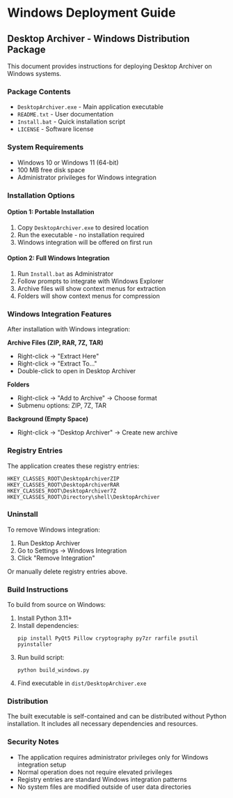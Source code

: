 # Windows Deployment Guide

## Desktop Archiver - Windows Distribution Package

This document provides instructions for deploying Desktop Archiver on Windows systems.

### Package Contents

- `DesktopArchiver.exe` - Main application executable
- `README.txt` - User documentation
- `Install.bat` - Quick installation script
- `LICENSE` - Software license

### System Requirements

- Windows 10 or Windows 11 (64-bit)
- 100 MB free disk space
- Administrator privileges for Windows integration

### Installation Options

#### Option 1: Portable Installation
1. Copy `DesktopArchiver.exe` to desired location
2. Run the executable - no installation required
3. Windows integration will be offered on first run

#### Option 2: Full Windows Integration
1. Run `Install.bat` as Administrator
2. Follow prompts to integrate with Windows Explorer
3. Archive files will show context menus for extraction
4. Folders will show context menus for compression

### Windows Integration Features

After installation with Windows integration:

**Archive Files (ZIP, RAR, 7Z, TAR)**
- Right-click → "Extract Here"
- Right-click → "Extract To..."
- Double-click to open in Desktop Archiver

**Folders**
- Right-click → "Add to Archive" → Choose format
- Submenu options: ZIP, 7Z, TAR

**Background (Empty Space)**
- Right-click → "Desktop Archiver" → Create new archive

### Registry Entries

The application creates these registry entries:
```
HKEY_CLASSES_ROOT\DesktopArchiverZIP
HKEY_CLASSES_ROOT\DesktopArchiverRAR
HKEY_CLASSES_ROOT\DesktopArchiver7Z
HKEY_CLASSES_ROOT\Directory\shell\DesktopArchiver
```

### Uninstall

To remove Windows integration:
1. Run Desktop Archiver
2. Go to Settings → Windows Integration
3. Click "Remove Integration"

Or manually delete registry entries above.

### Build Instructions

To build from source on Windows:

1. Install Python 3.11+
2. Install dependencies:
   ```
   pip install PyQt5 Pillow cryptography py7zr rarfile psutil pyinstaller
   ```
3. Run build script:
   ```
   python build_windows.py
   ```
4. Find executable in `dist/DesktopArchiver.exe`

### Distribution

The built executable is self-contained and can be distributed without Python installation. It includes all necessary dependencies and resources.

### Security Notes

- The application requires administrator privileges only for Windows integration setup
- Normal operation does not require elevated privileges
- Registry entries are standard Windows integration patterns
- No system files are modified outside of user data directories